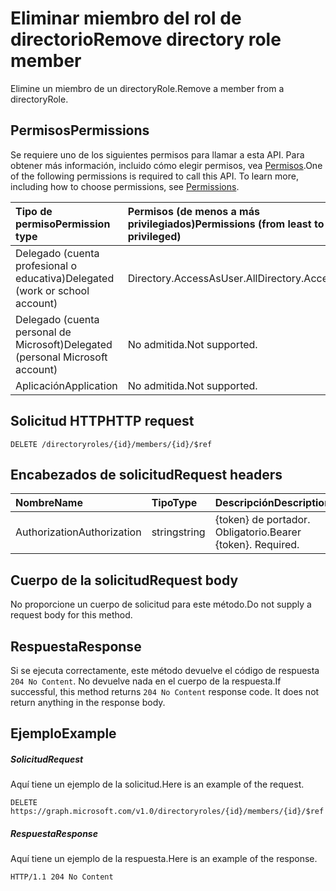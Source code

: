 # <a name="remove-directory-role-member"></a><span data-ttu-id="4e5f5-101">Eliminar miembro del rol de directorio</span><span class="sxs-lookup"><span data-stu-id="4e5f5-101">Remove directory role member</span></span>

<span data-ttu-id="4e5f5-102">Elimine un miembro de un directoryRole.</span><span class="sxs-lookup"><span data-stu-id="4e5f5-102">Remove a member from a directoryRole.</span></span>

## <a name="permissions"></a><span data-ttu-id="4e5f5-103">Permisos</span><span class="sxs-lookup"><span data-stu-id="4e5f5-103">Permissions</span></span>

<span data-ttu-id="4e5f5-p101">Se requiere uno de los siguientes permisos para llamar a esta API. Para obtener más información, incluido cómo elegir permisos, vea [Permisos](../../../concepts/permissions_reference.md).</span><span class="sxs-lookup"><span data-stu-id="4e5f5-p101">One of the following permissions is required to call this API. To learn more, including how to choose permissions, see [Permissions](../../../concepts/permissions_reference.md).</span></span>


|<span data-ttu-id="4e5f5-106">Tipo de permiso</span><span class="sxs-lookup"><span data-stu-id="4e5f5-106">Permission type</span></span>      | <span data-ttu-id="4e5f5-107">Permisos (de menos a más privilegiados)</span><span class="sxs-lookup"><span data-stu-id="4e5f5-107">Permissions (from least to most privileged)</span></span>              |
|:--------------------|:---------------------------------------------------------|
|<span data-ttu-id="4e5f5-108">Delegado (cuenta profesional o educativa)</span><span class="sxs-lookup"><span data-stu-id="4e5f5-108">Delegated (work or school account)</span></span> | <span data-ttu-id="4e5f5-109">Directory.AccessAsUser.All</span><span class="sxs-lookup"><span data-stu-id="4e5f5-109">Directory.AccessAsUser.All</span></span>    |
|<span data-ttu-id="4e5f5-110">Delegado (cuenta personal de Microsoft)</span><span class="sxs-lookup"><span data-stu-id="4e5f5-110">Delegated (personal Microsoft account)</span></span> | <span data-ttu-id="4e5f5-111">No admitida.</span><span class="sxs-lookup"><span data-stu-id="4e5f5-111">Not supported.</span></span>    |
|<span data-ttu-id="4e5f5-112">Aplicación</span><span class="sxs-lookup"><span data-stu-id="4e5f5-112">Application</span></span> | <span data-ttu-id="4e5f5-113">No admitida.</span><span class="sxs-lookup"><span data-stu-id="4e5f5-113">Not supported.</span></span> |

## <a name="http-request"></a><span data-ttu-id="4e5f5-114">Solicitud HTTP</span><span class="sxs-lookup"><span data-stu-id="4e5f5-114">HTTP request</span></span>

<!-- { "blockType": "ignored" } -->

```http
DELETE /directoryroles/{id}/members/{id}/$ref
```

## <a name="request-headers"></a><span data-ttu-id="4e5f5-115">Encabezados de solicitud</span><span class="sxs-lookup"><span data-stu-id="4e5f5-115">Request headers</span></span>

| <span data-ttu-id="4e5f5-116">Nombre</span><span class="sxs-lookup"><span data-stu-id="4e5f5-116">Name</span></span>       | <span data-ttu-id="4e5f5-117">Tipo</span><span class="sxs-lookup"><span data-stu-id="4e5f5-117">Type</span></span> | <span data-ttu-id="4e5f5-118">Descripción</span><span class="sxs-lookup"><span data-stu-id="4e5f5-118">Description</span></span>|
|:---------------|:--------|:----------|
| <span data-ttu-id="4e5f5-119">Authorization</span><span class="sxs-lookup"><span data-stu-id="4e5f5-119">Authorization</span></span>  | <span data-ttu-id="4e5f5-120">string</span><span class="sxs-lookup"><span data-stu-id="4e5f5-120">string</span></span>  | <span data-ttu-id="4e5f5-p102">{token} de portador. Obligatorio.</span><span class="sxs-lookup"><span data-stu-id="4e5f5-p102">Bearer {token}. Required.</span></span> |

## <a name="request-body"></a><span data-ttu-id="4e5f5-123">Cuerpo de la solicitud</span><span class="sxs-lookup"><span data-stu-id="4e5f5-123">Request body</span></span>

<span data-ttu-id="4e5f5-124">No proporcione un cuerpo de solicitud para este método.</span><span class="sxs-lookup"><span data-stu-id="4e5f5-124">Do not supply a request body for this method.</span></span>

## <a name="response"></a><span data-ttu-id="4e5f5-125">Respuesta</span><span class="sxs-lookup"><span data-stu-id="4e5f5-125">Response</span></span>

<span data-ttu-id="4e5f5-p103">Si se ejecuta correctamente, este método devuelve el código de respuesta `204 No Content`. No devuelve nada en el cuerpo de la respuesta.</span><span class="sxs-lookup"><span data-stu-id="4e5f5-p103">If successful, this method returns `204 No Content` response code. It does not return anything in the response body.</span></span>

## <a name="example"></a><span data-ttu-id="4e5f5-128">Ejemplo</span><span class="sxs-lookup"><span data-stu-id="4e5f5-128">Example</span></span>

##### <a name="request"></a><span data-ttu-id="4e5f5-129">Solicitud</span><span class="sxs-lookup"><span data-stu-id="4e5f5-129">Request</span></span>

<span data-ttu-id="4e5f5-130">Aquí tiene un ejemplo de la solicitud.</span><span class="sxs-lookup"><span data-stu-id="4e5f5-130">Here is an example of the request.</span></span>
<!-- {
  "blockType": "request",
  "name": "delete_directoryobject_from_directoryrole"
}-->

```http
DELETE https://graph.microsoft.com/v1.0/directoryroles/{id}/members/{id}/$ref
```

##### <a name="response"></a><span data-ttu-id="4e5f5-131">Respuesta</span><span class="sxs-lookup"><span data-stu-id="4e5f5-131">Response</span></span>

<span data-ttu-id="4e5f5-132">Aquí tiene un ejemplo de la respuesta.</span><span class="sxs-lookup"><span data-stu-id="4e5f5-132">Here is an example of the response.</span></span> 
<!-- {
  "blockType": "response",
  "truncated": true
} -->

```http
HTTP/1.1 204 No Content
```

<!-- uuid: 8fcb5dbc-d5aa-4681-8e31-b001d5168d79
2015-10-25 14:57:30 UTC -->
<!-- {
  "type": "#page.annotation",
  "description": "Delete a member",
  "keywords": "",
  "section": "documentation",
  "tocPath": ""
}-->